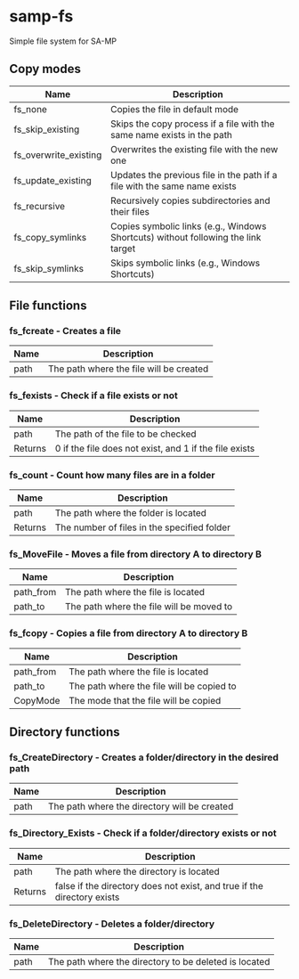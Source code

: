 # samp-fs
Simple file system for SA-MP

## Copy modes

| Name                  | Description                                                    |
| --------------------- | -------------------------------------------------------------- |
| fs_none               | Copies the file in default mode                                |
| fs_skip_existing      | Skips the copy process if a file with the same name exists in the path |
| fs_overwrite_existing  | Overwrites the existing file with the new one                  |
| fs_update_existing    | Updates the previous file in the path if a file with the same name exists |
| fs_recursive          | Recursively copies subdirectories and their files             |
| fs_copy_symlinks      | Copies symbolic links (e.g., Windows Shortcuts) without following the link target |
| fs_skip_symlinks       | Skips symbolic links (e.g., Windows Shortcuts)                 |

## File functions

### fs_fcreate - Creates a file

| Name       | Description                         |
| ---------- | ----------------------------------- |
| path       | The path where the file will be created  |

### fs_fexists - Check if a file exists or not

| Name       | Description                         |
| ---------- | ----------------------------------- |
| path       | The path of the file to be checked   |
| Returns    | 0 if the file does not exist, and 1 if the file exists |

### fs_count - Count how many files are in a folder

| Name       | Description                         |
| ---------- | ----------------------------------- |
| path       | The path where the folder is located |
| Returns    | The number of files in the specified folder |

### fs_MoveFile - Moves a file from directory A to directory B

| Name       | Description                         |
| ---------- | ----------------------------------- |
| path_from  | The path where the file is located   |
| path_to    | The path where the file will be moved to |

### fs_fcopy - Copies a file from directory A to directory B

| Name       | Description                         |
| ---------- | ----------------------------------- |
| path_from  | The path where the file is located   |
| path_to    | The path where the file will be copied to |
| CopyMode   | The mode that the file will be copied  |

## Directory functions

### fs_CreateDirectory - Creates a folder/directory in the desired path

| Name       | Description                         |
| ---------- | ----------------------------------- |
| path       | The path where the directory will be created  |

### fs_Directory_Exists - Check if a folder/directory exists or not

| Name       | Description                         |
| ---------- | ----------------------------------- |
| path       | The path where the directory is located   |
| Returns    | false if the directory does not exist, and true if the directory exists |

### fs_DeleteDirectory - Deletes a folder/directory

| Name       | Description                         |
| ---------- | ----------------------------------- |
| path       | The path where the directory to be deleted is located  |

